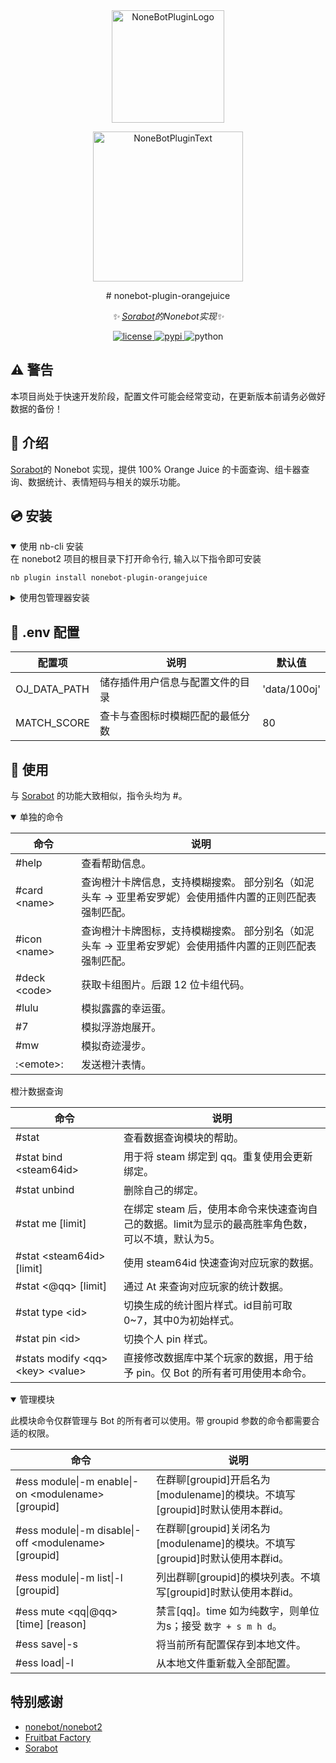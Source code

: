 <div align="center">
  <a href="https://v2.nonebot.dev/store"><img src="https://github.com/A-kirami/nonebot-plugin-template/blob/resources/nbp_logo.png" width="180" height="180" alt="NoneBotPluginLogo"></a>
  <br>
  <p><img src="https://github.com/A-kirami/nonebot-plugin-template/blob/resources/NoneBotPlugin.svg" width="240" alt="NoneBotPluginText"></p>
</div>

<div align="center">
# nonebot-plugin-orangejuice

_✨ [Sorabot](https://100oj.com/zh/%E5%B7%A5%E5%85%B7/SoraBot%E4%BD%BF%E7%94%A8%E6%8C%87%E5%8D%97)的Nonebot实现✨_

<a href="./LICENSE">
    <img src="https://img.shields.io/github/license/FDCraft/nonebot-plugin-orangejuice.svg" alt="license">
</a>
<a href="https://pypi.python.org/pypi/nonebot-plugin-orangejuice">
    <img src="https://img.shields.io/pypi/v/nonebot-plugin-orangejuice.svg" alt="pypi">
</a>
<img src="https://img.shields.io/badge/python-3.8+-blue.svg" alt="python">

</div>

##  ⚠ 警告

本项目尚处于快速开发阶段，配置文件可能会经常变动，在更新版本前请务必做好数据的备份！

## 📖 介绍

[Sorabot](https://100oj.com/zh/%E5%B7%A5%E5%85%B7/SoraBot%E4%BD%BF%E7%94%A8%E6%8C%87%E5%8D%97)的 Nonebot 实现，提供 100% Orange Juice 的卡面查询、组卡器查询、数据统计、表情短码与相关的娱乐功能。

## 💿 安装

<details open>
<summary>使用 nb-cli 安装</summary>
在 nonebot2 项目的根目录下打开命令行, 输入以下指令即可安装

    nb plugin install nonebot-plugin-orangejuice

</details>

<details>
<summary>使用包管理器安装</summary>
在 nonebot2 项目的插件目录下, 打开命令行, 根据你使用的包管理器, 输入相应的安装命令

<details>
<summary>pip</summary>

    pip install nonebot-plugin-orangejuice
</details>
<details>
<summary>pdm</summary>

    pdm add nonebot-plugin-orangejuice
</details>
<details>
<summary>poetry</summary>

    poetry add nonebot-plugin-orangejuice
</details>
<details>
<summary>conda</summary>

    conda install nonebot-plugin-orangejuice
</details>

打开 nonebot2 项目根目录下的 `pyproject.toml` 文件, 在 `[tool.nonebot]` 部分追加写入

    plugins = ["nonebot_plugin_orangejuice"]

</details>

## 🎉 .env 配置

| 配置项       | 说明                             | 默认值       |
| ------------ | -------------------------------- | ------------ |
| OJ_DATA_PATH | 储存插件用户信息与配置文件的目录 | 'data/100oj' |
| MATCH_SCORE | 查卡与查图标时模糊匹配的最低分数 | 80 |

## 🎉 使用

与 [Sorabot](https://100oj.com/zh/%E5%B7%A5%E5%85%B7/SoraBot%E4%BD%BF%E7%94%A8%E6%8C%87%E5%8D%97) 的功能大致相似，指令头均为 \#。

<details open>
<summary>单独的命令</summary>

| 命令             | 说明                               |
| --------------  | --------------------------------- |
| #help           | 查看帮助信息。                     |
| #card \<name\>  | 查询橙汁卡牌信息，支持模糊搜索。 部分别名（如泥头车 -> 亚里希安罗妮）会使用插件内置的正则匹配表强制匹配。  |
| #icon \<name\>  | 查询橙汁卡牌图标，支持模糊搜索。 部分别名（如泥头车 -> 亚里希安罗妮）会使用插件内置的正则匹配表强制匹配。  |
| #deck \<code\>  | 获取卡组图片。后跟 12 位卡组代码。  |
| #lulu           | 模拟露露的幸运蛋。                 |
| #7              | 模拟浮游炮展开。                   |
| #mw             | 模拟奇迹漫步。                     |
| :\<emote\>:     | 发送橙汁表情。                     |

</details>

<detials open>
<summary>橙汁数据查询</summary>

| 命令                                   | 说明                                                                                    |
| -------------------------------------  | --------------------------------------------------------------------------------------- |
| #stat                                  | 查看数据查询模块的帮助。                                                                   |
| #stat bind \<steam64id\>               | 用于将 steam 绑定到 qq。重复使用会更新绑定。                                                |
| #stat unbind                           | 删除自己的绑定。                                                                           |
| #stat me \[limit\]                     | 在绑定 steam 后，使用本命令来快速查询自己的数据。limit为显示的最高胜率角色数，可以不填，默认为5。|
| #stat \<steam64id\> \[limit\]          | 使用 steam64id 快速查询对应玩家的数据。                                                     |
| #stat \<@qq\> \[limit\]                | 通过 At 来查询对应玩家的统计数据。                                                          |
| #stat type \<id\>                      | 切换生成的统计图片样式。id目前可取0~7，其中0为初始样式。                                      |
| #stat pin \<id\>                       | 切换个人 pin 样式。                                                                        |
| #stats modify \<qq\> \<key\> \<value\> | 直接修改数据库中某个玩家的数据，用于给予 pin。仅 Bot 的所有者可用使用本命令。                   |

</detials>

<details open>
<summary>管理模块</summary>

此模块命令仅群管理与 Bot 的所有者可以使用。带 groupid 参数的命令都需要合适的权限。

| 命令                                                      | 说明                                                                           |
| -------------------------------------------------------  | ------------------------------------------------------------------------------ |
| #ess module\|-m enable\|-on \<modulename\> \[groupid\]   | 在群聊\[groupid\]开启名为\[modulename\]的模块。不填写\[groupid\]时默认使用本群id。 |
| #ess module\|-m disable\|-off \<modulename\> \[groupid\] | 在群聊\[groupid\]关闭名为\[modulename\]的模块。不填写\[groupid\]时默认使用本群id。 |
| #ess module\|-m list\|-l \[groupid\]                     | 列出群聊\[groupid]的模块列表。不填写\[groupid\]时默认使用本群id。                  |
| #ess mute \<qq\|@qq\> \[time\] \[reason\]                | 禁言\[qq\]。time 如为纯数字，则单位为s；接受 `数字 + s m h d`。                    |
| #ess save\|-s                                            | 将当前所有配置保存到本地文件。                                                    |
| #ess load\|-l                                            | 从本地文件重新载入全部配置。                                                      |

</details>

## 特别感谢

- [nonebot/nonebot2](https://github.com/nonebot/nonebot2)
- [Fruitbat Factory](https://fruitbatfactory.com/)
- [Sorabot](https://100oj.com/zh/%E5%B7%A5%E5%85%B7/SoraBot%E4%BD%BF%E7%94%A8%E6%8C%87%E5%8D%97)